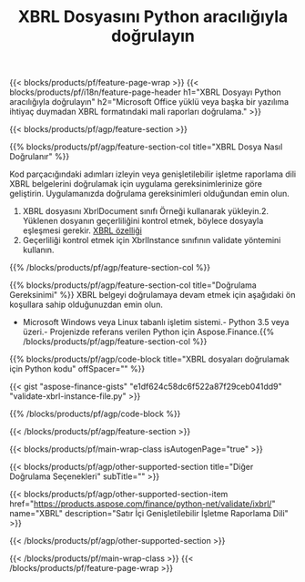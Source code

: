 ﻿---
title: XBRL Dosyasını Python aracılığıyla doğrulayın
description: XBRL dosya doğrulaması için örnek kod. Python tabanlı uygulamalarda toplu XBRL dosyalarını doğrulamak için API örnek kodunu kullanın. 
url: /tr/python-net/validate/xbrl/
family: finance
platformtag: python
feature: validate
informat: XBRL
outformat: 
otherformats: 
---
{{< blocks/products/pf/feature-page-wrap >}}
{{< blocks/products/pf/i18n/feature-page-header h1="XBRL Dosyayı Python aracılığıyla doğrulayın" h2="Microsoft Office yüklü veya başka bir yazılıma ihtiyaç duymadan XBRL formatındaki mali raporları doğrulama." >}}

{{< blocks/products/pf/agp/feature-section >}}

{{% blocks/products/pf/agp/feature-section-col title="XBRL Dosya Nasıl Doğrulanır" %}}

Kod parçacığındaki adımları izleyin veya genişletilebilir işletme raporlama dili XBRL belgelerini doğrulamak için uygulama gereksinimlerinize göre geliştirin. Uygulamanızda doğrulama gereksinimleri olduğundan emin olun.

1. XBRL dosyasını XbrlDocument sınıfı Örneği kullanarak yükleyin.2. Yüklenen dosyanın geçerliliğini kontrol etmek, böylece dosyayla eşleşmesi gerekir. [XBRL özelliği](http://www.xbrl.org/specification/inlinexbrl-part1/rec-2013-11-18/inlinexbrl-part1-rec-2013-11-18.html)
3. Geçerliliği kontrol etmek için XbrlInstance sınıfının validate yöntemini kullanın.

{{% /blocks/products/pf/agp/feature-section-col %}}

{{% blocks/products/pf/agp/feature-section-col title="Doğrulama Gereksinimi" %}}
XBRL belgeyi doğrulamaya devam etmek için aşağıdaki ön koşullara sahip olduğunuzdan emin olun. 
- Microsoft Windows veya Linux tabanlı işletim sistemi.- Python 3.5 veya üzeri.- Projenizde referans verilen Python için Aspose.Finance.{{% /blocks/products/pf/agp/feature-section-col %}}

{{% blocks/products/pf/agp/code-block title="XBRL dosyaları doğrulamak için Python kodu" offSpacer="" %}}

{{< gist "aspose-finance-gists" "e1df624c58dc6f522a87f29ceb041dd9" "validate-xbrl-instance-file.py" >}}

{{% /blocks/products/pf/agp/code-block %}}

{{< /blocks/products/pf/agp/feature-section >}}

{{< blocks/products/pf/main-wrap-class isAutogenPage="true" >}}

{{< blocks/products/pf/agp/other-supported-section title="Diğer Doğrulama Seçenekleri" subTitle="" >}}

{{< blocks/products/pf/agp/other-supported-section-item href="https://products.aspose.com/finance/python-net/validate/ixbrl/" name="XBRL" description="Satır İçi Genişletilebilir İşletme Raporlama Dili" >}}

{{< /blocks/products/pf/agp/other-supported-section >}}

{{< /blocks/products/pf/main-wrap-class >}}
{{< /blocks/products/pf/feature-page-wrap >}}